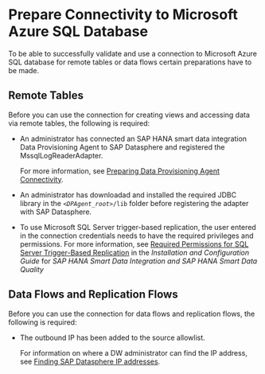 <!-- loio782bd8c0d71943a9a6febee5f1557c80 -->

# Prepare Connectivity to Microsoft Azure SQL Database

To be able to successfully validate and use a connection to Microsoft Azure SQL database for remote tables or data flows certain preparations have to be made.



<a name="loio782bd8c0d71943a9a6febee5f1557c80__prereq_rt_MS_Azure_SQL_db"/>

## Remote Tables

Before you can use the connection for creating views and accessing data via remote tables, the following is required:

-   An administrator has connected an SAP HANA smart data integration Data Provisioning Agent to SAP Datasphere and registered the MssqlLogReaderAdapter.

    For more information, see [Preparing Data Provisioning Agent Connectivity](preparing-data-provisioning-agent-connectivity-f1a39d1.md).

-   An administrator has downloadad and installed the required JDBC library in the <code><i class="varname">&lt;DPAgent_root&gt;</i>/lib</code> folder before registering the adapter with SAP Datasphere.

-   To use Microsoft SQL Server trigger-based replication, the user entered in the connection credentials needs to have the required privileges and permissions. For more information, see [Required Permissions for SQL Server Trigger-Based Replication](https://help.sap.com/viewer/7952ef28a6914997abc01745fef1b607/latest/en-US/2815e1a621f84bada5fa3447d5029eb6.html) in the *Installation and Configuration Guide* for *SAP HANA Smart Data Integration and SAP HANA Smart Data Quality*




<a name="loio782bd8c0d71943a9a6febee5f1557c80__prereq_df_MS_Azure_SQL_db"/>

## Data Flows and Replication Flows

Before you can use the connection for data flows and replication flows, the following is required:

-   The outbound IP has been added to the source allowlist.

    For information on where a DW administrator can find the IP address, see [Finding SAP Datasphere IP addresses](finding-sap-datasphere-ip-addresses-0934f7e.md).


